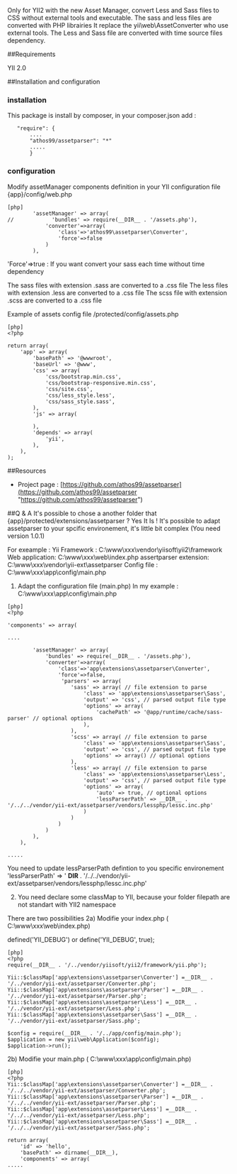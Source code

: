 Only for YII2 with the new Asset Manager, convert Less and Sass files to CSS without external tools and executable.
The sass and less files are converted with PHP librairies
It replace the yii\web\AssetConverter who use external tools.
The Less and Sass file are converted with time source files dependency.

##Requirements

YII 2.0

##Installation and configuration
### installation
This package is install by composer, in your composer.json add :
 ~~~
    "require": {
        ....
        "athos99/assetparser": "*"
        .....
        }
 ~~~


### configuration

Modify assetManager components definition in your YII configuration file {app}/config/web.php


~~~
[php]
        'assetManager' => array(
//            'bundles' => require(__DIR__ . '/assets.php'),
            'converter'=>array(
                'class'=>'athos99\assetparser\Converter',
                'force'=>false
            )
        ),
~~~

'Force'=>true : If you want convert your sass each time without time dependency

The sass files with extension .sass are converted to a .css file
The less files with extension .less are converted to a .css file
The scss file with extension .scss are converted to a .css file


Example of assets config file /protected/config/assets.php


~~~
[php]
<?php

return array(
	'app' => array(
		'basePath' => '@wwwroot',
		'baseUrl' => '@www',
		'css' => array(
			'css/bootstrap.min.css',
			'css/bootstrap-responsive.min.css',
			'css/site.css',
            'css/less_style.less',
            'css/sass_style.sass',
		),
		'js' => array(

		),
		'depends' => array(
			'yii',
		),
	),
);

~~~



##Resources


 * Project page : [https://github.com/athos99/assetparser](https://github.com/athos99/assetparser "https://github.com/athos99/assetparser")


##Q & A
It's possible to chose a another folder that {app}/protected/extensions/assetparser ?
Yes It Is !
It's possible to adapt assetparser to your spcific environement, it's little bit complex (You need version 1.0.1)

For exeample :
Yii Framework : C:\www\xxx\vendor\yiisoft\yii2\framework
Web application: C:\www\xxx\web\index.php
assertparser extension: C:\www\xxx\vendor\yii-ext\assetparser
Config file : C:\www\xxx\app\config\main.php

1) Adapt the configuration file (main.php)
In my example : C:\www\xxx\app\config\main.php

~~~
[php]
<?php

'components' => array(

....

		'assetManager' => array(
            'bundles' => require(__DIR__ . '/assets.php'),
            'converter'=>array(
                'class'=>'app\extensions\assetparser\Converter',
                'force'=>false,
                 'parsers' => array(
                    'sass' => array( // file extension to parse
                        'class' => 'app\extensions\assetparser\Sass',
                        'output' => 'css', // parsed output file type
                        'options' => array(
                            'cachePath' => '@app/runtime/cache/sass-parser' // optional options
                        ),
                    ),
                    'scss' => array( // file extension to parse
                        'class' => 'app\extensions\assetparser\Sass',
                        'output' => 'css', // parsed output file type
                        'options' => array() // optional options
                    ),
                    'less' => array( // file extension to parse
                        'class' => 'app\extensions\assetparser\Less',
                        'output' => 'css', // parsed output file type
                        'options' => array(
                            'auto' => true, // optional options
                            'lessParserPath' => __DIR__ . '/../../vendor/yii-ext/assetparser/vendors/lessphp/lessc.inc.php'
                        )
                    )
                )
            )
        ),
	),

.....

~~~
You need to update lessParserPath defintion to you specific environement
'lessParserPath' => ' __DIR__ . '/../../vendor/yii-ext/assetparser/vendors/lessphp/lessc.inc.php'


2) You need declare some classMap to YII, because your folder filepath are not standart with YII2 namespace

There are two possibilities
2a) Modifie your index.php  ( C:\www\xxx\web\index.php)


defined('YII_DEBUG') or define('YII_DEBUG', true);
~~~
[php]
<?php
require(__DIR__ . '/../vendor/yiisoft/yii2/framework/yii.php');

Yii::$classMap['app\extensions\assetparser\Converter'] =__DIR__ . '/../vendor/yii-ext/assetparser/Converter.php';
Yii::$classMap['app\extensions\assetparser\Parser'] =__DIR__ . '/../vendor/yii-ext/assetparser/Parser.php';
Yii::$classMap['app\extensions\assetparser\Less'] =__DIR__ . '/../vendor/yii-ext/assetparser/Less.php';
Yii::$classMap['app\extensions\assetparser\Sass'] =__DIR__ . '/../vendor/yii-ext/assetparser/Sass.php';

$config = require(__DIR__ . '/../app/config/main.php');
$application = new yii\web\Application($config);
$application->run();

~~~

2b) Modifie your main.php (  C:\www\xxx\app\config\main.php)
~~~
[php]
<?php
Yii::$classMap['app\extensions\assetparser\Converter'] =__DIR__ . '/../../vendor/yii-ext/assetparser/Converter.php';
Yii::$classMap['app\extensions\assetparser\Parser'] =__DIR__ . '/../../vendor/yii-ext/assetparser/Parser.php';
Yii::$classMap['app\extensions\assetparser\Less'] =__DIR__ . '/../../vendor/yii-ext/assetparser/Less.php';
Yii::$classMap['app\extensions\assetparser\Sass'] =__DIR__ . '/../../vendor/yii-ext/assetparser/Sass.php';

return array(
    'id' => 'hello',
    'basePath' => dirname(__DIR__),
    'components' => array(
.....

~~~


